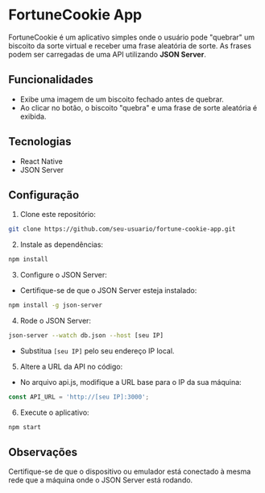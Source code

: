 # FortuneCookie App

FortuneCookie é um aplicativo simples onde o usuário pode "quebrar" um biscoito da sorte virtual e receber uma frase aleatória de sorte. As frases podem ser carregadas de uma API utilizando **JSON Server**.

## Funcionalidades

- Exibe uma imagem de um biscoito fechado antes de quebrar.
- Ao clicar no botão, o biscoito "quebra" e uma frase de sorte aleatória é exibida.

## Tecnologias

- React Native
- JSON Server

## Configuração

1. Clone este repositório:
```bash
git clone https://github.com/seu-usuario/fortune-cookie-app.git
```

2. Instale as dependências:
```bash
npm install
```

3. Configure o JSON Server:

 - Certifique-se de que o JSON Server esteja instalado:

```bash
npm install -g json-server
```

4. Rode o JSON Server:
```bash
json-server --watch db.json --host [seu IP]
```
 - Substitua `[seu IP]` pelo seu endereço IP local.

5. Altere a URL da API no código:

 - No arquivo api.js, modifique a URL base para o IP da sua máquina:
```js
const API_URL = 'http://[seu IP]:3000';
```
6. Execute o aplicativo:
```bash
npm start
```

## Observações
Certifique-se de que o dispositivo ou emulador está conectado à mesma rede que a máquina onde o JSON Server está rodando.